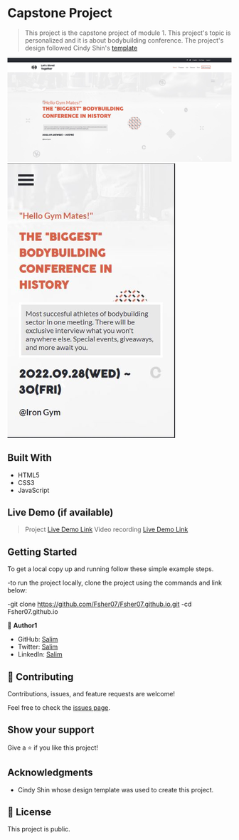 
# Capstone Project

> This project is the capstone project of module 1.
> This project's topic is personalized and it is about bodybuilding conference.
> The project's design followed Cindy Shin's [template](https://www.behance.net/gallery/29845175/CC-Global-Summit-2015)

![Desktop Version](/images/desktopscreen.jpg)
![Mobile Version](/images/mobilescreen.jpg)

## Built With

- HTML5
- CSS3
- JavaScript

## Live Demo (if available)

> Project [Live Demo Link](https://fsher07.github.io/Html-Css-JavaScript-CapstoneProject/)
> Video recording [Live Demo Link](https://www.loom.com/share/865567aa244145afbc24b5f67de12032)

## Getting Started

To get a local copy up and running follow these simple example steps.

-to run the project locally, clone the project using the commands and link below:

-git clone https://github.com/Fsher07/Fsher07.github.io.git
-cd Fsher07.github.io

👤 **Author1**

- GitHub: [Salim](https://github.com/Fsher07)
- Twitter: [Salim](https://twitter.com/furkansalimhdr1)
- LinkedIn: [Salim](https://www.linkedin.com/in/furkan-salim-h%C4%B1d%C4%B1r-3441ab1b2/)

## 🤝 Contributing

Contributions, issues, and feature requests are welcome!

Feel free to check the [issues page](https://github.com/Fsher07/Html-Css-JavaScript-CapstoneProject/issues).

## Show your support

Give a ⭐️ if you like this project!

## Acknowledgments

- Cindy Shin whose design template was used to create this project.

## 📝 License

This project is public.
